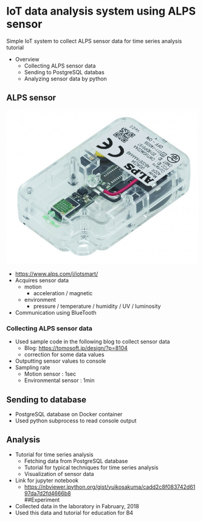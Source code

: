 # IoT data analysis system using ALPS sensor
Simple IoT system to collect ALPS sensor data for time series analysis tutorial
- Overview
  - Collecting ALPS sensor data  
  - Sending to PostgreSQL databas
  - Analyzing sensor data by python
## ALPS sensor
![image](./photo/alps_sensor.jpg)
- https://www.alps.com/j/iotsmart/
- Acquires sensor data
  - motion
    - acceleration / magnetic
  - environment
    - pressure / temperature / humidity / UV / luminosity
- Communication using BlueTooth
### Collecting ALPS sensor data
- Used sample code in the following blog to collect sensor data
  - Blog: https://tomosoft.jp/design/?p=8104
  - correction for some data values
- Outputting sensor values to console
- Sampling rate
  - Motion sensor : 1sec
  - Environmental sensor : 1min
## Sending to database
- PostgreSQL database on Docker container 
- Used python subprocess to read console output
## Analysis
- Tutorial for time series analysis
  - Fetching data from PostgreSQL database
  - Tutorial for typical techniques for time series analysis
  - Visualization of sensor data
- Link for jupyter notebook
  - https://nbviewer.ipython.org/gist/yuikosakuma/cadd2c8f083742d6197da7d2fd4666b8    
##Experiment
- Collected data in the laboratory in Fabruary, 2018
- Used this data and tutorial for education for B4 
